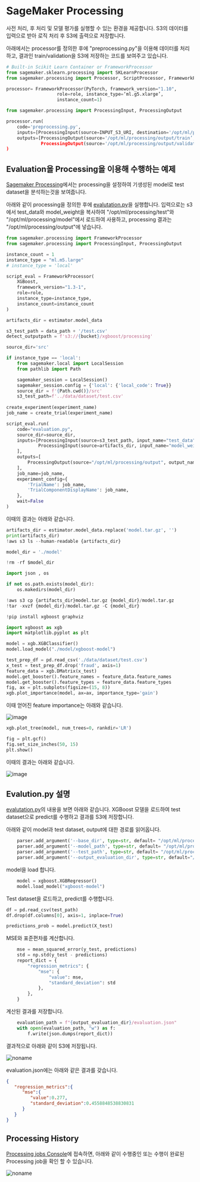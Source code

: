 # SageMaker Processing

사전 처리, 후 처리 및 모델 평가를 실행할 수 있는 환경을 제공합니다. S3의 데이터를 입력으로 받아 로직 처리 후 S3에 출력으로 저장합니다.

아래에서는 processor를 정의한 후에 "preprocessing.py"을 이용해 데이터를 처리하고, 결과인 train/validation을 S3에 저장하는 코드를 보여주고 있습니다. 

```python
# Built-in Scikit Learn Container or FrameworkProcessor
from sagemaker.sklearn.processing import SKLearnProcessor
from sagemaker.processing import Processor, ScriptProcessor, FrameworkProcessor

processor= FrameworkProcessor(PyTorch, framework_version="1.10", 
				   role=role, instance_type=‘ml.g5.xlarge’, 
				   instance_count=1)

from sagemaker.processing import ProcessingInput, ProcessingOutput

processor.run(
    code='preprocessing.py',
    inputs=[ProcessingInput(source=INPUT_S3_URI, destination='/opt/ml/processing/input')],
    outputs=[ProcessingOutput(source='/opt/ml/processing/output/train’, destination=OUTPUT_S3_URI_1),
             ProcessingOutput(source='/opt/ml/processing/output/validation’, destination=OUTPUT_S3_URI_2)]
)
```

## Evaluation을 Processing을 이용해 수행하는 예제 

[Sagemaker Processing](https://github.com/kyopark2014/aws-sagemaker/blob/main/training-basic/training-processing.ipynb)에서는 processing을 설정하여 기생성된 model로 test dataset을 분석하는것을 보여줍니다. 

아래와 같이 processing을 정의한 후에 [evalutation.py](https://github.com/kyopark2014/aws-sagemaker/blob/main/training-basic/src/evaluation.py)을 실행합니다. 입력으로는 s3에서 test_data와 model_weight을 복사하여 "/opt/ml/processing/test"와 "/opt/ml/processing/model"에서 로드하여 사용하고, processing 결과는 "/opt/ml/processing/output"에 넣습니다. 
	    
```python
from sagemaker.processing import FrameworkProcessor
from sagemaker.processing import ProcessingInput, ProcessingOutput

instance_count = 1
instance_type = "ml.m5.large"
# instance_type = 'local'

script_eval = FrameworkProcessor(
    XGBoost,
    framework_version="1.3-1",
    role=role,
    instance_type=instance_type,
    instance_count=instance_count
)

artifacts_dir = estimator.model_data

s3_test_path = data_path + '/test.csv'
detect_outputpath = f's3://{bucket}/xgboost/processing'

source_dir='src'

if instance_type == 'local':
    from sagemaker.local import LocalSession
    from pathlib import Path

    sagemaker_session = LocalSession()
    sagemaker_session.config = {'local': {'local_code': True}}
    source_dir = f'{Path.cwd()}/src'
    s3_test_path=f'../data/dataset/test.csv'
    
create_experiment(experiment_name)
job_name = create_trial(experiment_name)

script_eval.run(
    code="evaluation.py",
    source_dir=source_dir,
    inputs=[ProcessingInput(source=s3_test_path, input_name="test_data", destination="/opt/ml/processing/test"),
            ProcessingInput(source=artifacts_dir, input_name="model_weight", destination="/opt/ml/processing/model")
    ],
    outputs=[
        ProcessingOutput(source="/opt/ml/processing/output", output_name='evaluation', destination=detect_outputpath + "/" + job_name),
    ],
    job_name=job_name,
    experiment_config={
        'TrialName': job_name,
        'TrialComponentDisplayName': job_name,
    },
    wait=False
)
```

이때의 결과는 아래와 같습니다. 

```python
artifacts_dir = estimator.model_data.replace('model.tar.gz', '')
print(artifacts_dir)
!aws s3 ls --human-readable {artifacts_dir}

model_dir = './model'

!rm -rf $model_dir

import json , os

if not os.path.exists(model_dir):
    os.makedirs(model_dir)

!aws s3 cp {artifacts_dir}model.tar.gz {model_dir}/model.tar.gz
!tar -xvzf {model_dir}/model.tar.gz -C {model_dir}

!pip install xgboost graphviz

import xgboost as xgb
import matplotlib.pyplot as plt

model = xgb.XGBClassifier()
model.load_model("./model/xgboost-model")

test_prep_df = pd.read_csv('./data/dataset/test.csv')
x_test = test_prep_df.drop('fraud', axis=1)
feature_data = xgb.DMatrix(x_test)
model.get_booster().feature_names = feature_data.feature_names
model.get_booster().feature_types = feature_data.feature_types
fig, ax = plt.subplots(figsize=(15, 8))
xgb.plot_importance(model, ax=ax, importance_type='gain')
```

이때 얻어진 feature importance는 아래와 같습니다.

![image](https://user-images.githubusercontent.com/52392004/190893110-1f3ce6f9-2f24-46b4-ae27-4b9a9d5dacd3.png)


```python
xgb.plot_tree(model, num_trees=0, rankdir='LR')

fig = plt.gcf()
fig.set_size_inches(50, 15)
plt.show()
````

이때의 결과는 아래와 같습니다. 

![image](https://user-images.githubusercontent.com/52392004/190893129-6ca3d28e-74cb-4fbf-9203-23bc4a544924.png)

## Evalution.py 설명 

[evalutation.py](https://github.com/kyopark2014/aws-sagemaker/blob/main/training-basic/src/evaluation.py)의 내용을 보면 아래와 같습니다. XGBoost 모델을 로드하여 test dataset으로 predict를 수행하고 결과를 S3에 저장합니다. 

아래와 같이 model과 test dataset, output에 대한 경로를 읽어옵니다.

```python
    parser.add_argument('--base_dir', type=str, default= "/opt/ml/processing")    
    parser.add_argument('--model_path', type=str, default= "/opt/ml/processing/model/model.tar.gz")
    parser.add_argument('--test_path', type=str, default= "/opt/ml/processing/test/test.csv")
    parser.add_argument('--output_evaluation_dir', type=str, default="/opt/ml/processing/output")
```    

model을 load 합니다. 

```python
    model = xgboost.XGBRegressor()
    model.load_model("xgboost-model")
````

Test dataset을 로드하고, predict를 수행합니다. 

```python
df = pd.read_csv(test_path)
df.drop(df.columns[0], axis=1, inplace=True)

predictions_prob = model.predict(X_test)
```


MSE와 표준편차를 계산합니다. 

```python
    mse = mean_squared_error(y_test, predictions)
    std = np.std(y_test - predictions)
    report_dict = {
        "regression_metrics": {
            "mse": {
                "value": mse,
                "standard_deviation": std
            },
        },
    }
```    

계산된 결과를 저장합니다. 

```python
    evaluation_path = f"{output_evaluation_dir}/evaluation.json"
    with open(evaluation_path, "w") as f:
        f.write(json.dumps(report_dict))	
```

결과적으로 아래와 같이 S3에 저장됩니다. 

![noname](https://user-images.githubusercontent.com/52392004/190893891-3be9aff3-e8cb-4461-9394-751c3e8b953c.png)

evaluation.json에는 아래와 같은 결과를 갖습니다. 

```json
{
   "regression_metrics":{
      "mse":{
         "value":0.277,
         "standard_deviation":0.4558848538830831
      }
   }
}
```	

## Processing History

[Processing jobs Console](https://ap-northeast-2.console.aws.amazon.com/sagemaker/home?region=ap-northeast-2#/processing-jobs)에 접속하면, 아래와 같이 수행중인 또는 수행이 완료된 Processing job을 확인 할 수 있습니다.

![noname](https://user-images.githubusercontent.com/52392004/190894470-68fd3631-9c0e-4870-a44a-fd67b8ed6d5e.png)

